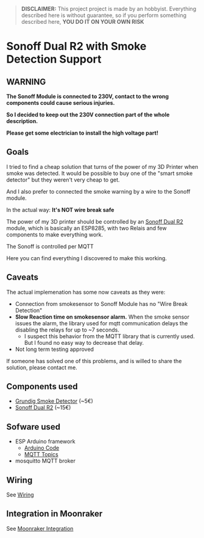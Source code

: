 >  **DISCLAIMER:**
>   This project project is made by an hobbyist.
>   Everything described here is without guarantee, so if you perform something described here, **YOU DO IT ON YOUR OWN RISK**
>

Sonoff Dual R2 with Smoke Detection Support
===========================================

**WARNING**
-----------

**The Sonoff Module is connected to 230V, contact to the wrong components could cause serious injuries.**

**So I decided to keep out the 230V connection part of the whole description.**

**Please get some electrician to install the high voltage part!**

Goals
-----
I tried to find a cheap solution that turns of the power of my 3D Printer when smoke was detected. It would be possible to buy one of the "smart smoke detector" but they weren't very cheap to get. 

And I also prefer to connected the smoke warning by a wire to the Sonoff module. 

In the actual way: **It's NOT wire break safe**

The power of my 3D printer should be controlled by an [Sonoff Dual R2](./doc/SonoffDualR2.md) module, which is basically an ESP8285, with two Relais and few components to make everything work.

The Sonoff is controlled per MQTT

Here you can find everything I discovered to make this working.

Caveats
-------
The actual implemenation has some now caveats as they were:

* Connection from smokesensor to Sonoff Module has no "Wire Break Detection"
* **Slow Reaction time on smokesensor alarm.** When the smoke sensor issues the alarm, the library used for mqtt communication delays the disabling the relays for up to ~7 seconds.
    * I suspect this behavior from the MQTT library that is currently used. But I found no easy way to decrease that delay.
* Not long term testing approved

If someone has solved one of this problems, and is willed to share the solution, please contact me.


Components used
---------------

* [Grundig Smoke Detector](./doc/GrundigSmokeDetector.md) (~5€)
* [Sonoff Dual R2](./doc/SonoffDualR2.md) (~15€)

Sofware used
------------

* ESP Arduino framework
    * [Arduino Code](./doc/ArduinoProgram.md)
    * [MQTT Topics](./doc/MQTT_Topics.md)
* mosquitto MQTT broker


Wiring
------
See [Wiring](./doc/Wiring.md)

Integration in Moonraker
------------------------
See [Moonraker Integration](./doc/MoonrakerIntegration.md)